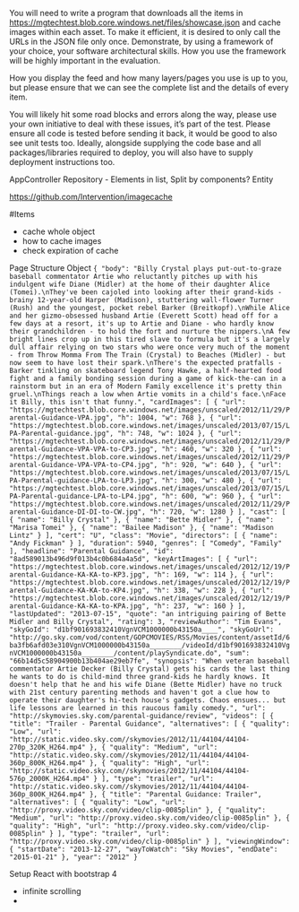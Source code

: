 You will need to write a program that downloads all the items in https://mgtechtest.blob.core.windows.net/files/showcase.json and cache images within each asset.
To make it efficient, it is desired to only call the URLs in the JSON file only once. Demonstrate, by using a framework of your choice, your software architectural skills.
How you use the framework will be highly important in the evaluation.

How you display the feed and how many layers/pages you use is up to you, but please ensure that we can see the complete list and the details of every item.

You will likely hit some road blocks and errors along the way, please use your own initiative to deal with these issues, it’s part of the test.
Please ensure all code is tested before sending it back, it would be good to also see unit tests too. Ideally, alongside supplying the code base and all
packages/libraries required to deploy, you will also have to supply deployment instructions too.


 AppController
 Repository - Elements in list, Split by components?
 Entity

 https://github.com/Intervention/imagecache


#Items
 - cache whole object
 - how to cache images
 - check expiration of cache

 Page Structure Object
 `{
    "body": "Billy Crystal plays put-out-to-graze baseball commentator Artie who reluctantly pitches up with his indulgent wife Diane (Midler) at the home of their daughter Alice (Tomei).\nThey've been cajoled into looking after their grand-kids - brainy 12-year-old Harper (Madison), stuttering wall-flower Turner (Rush) and the youngest, pocket rebel Barker (Breitkopf).\nWhile Alice and her gizmo-obsessed husband Artie (Everett Scott) head off for a few days at a resort, it's up to Artie and Diane - who hardly know their grandchildren - to hold the fort and nurture the nippers.\nA few bright lines crop up in this tired slave to formula but it's a largely dull affair relying on two stars who were once very much of the moment - from Throw Momma From The Train (Crystal) to Beaches (Midler) - but now seem to have lost their spark.\nThere's the expected pratfalls - Barker tinkling on skateboard legend Tony Hawke, a half-hearted food fight and a family bonding session during a game of kick-the-can in a rainstorm but in an era of Modern Family excellence it's pretty thin gruel.\nThings reach a low when Artie vomits in a child's face.\nFace it Billy, this isn't that funny.",
    "cardImages": [
      {
        "url": "https://mgtechtest.blob.core.windows.net/images/unscaled/2012/11/29/Parental-Guidance-VPA.jpg",
        "h": 1004,
        "w": 768
      },
      {
        "url": "https://mgtechtest.blob.core.windows.net/images/unscaled/2013/07/15/LPA-Parental-guidance.jpg",
        "h": 748,
        "w": 1024
      },
      {
        "url": "https://mgtechtest.blob.core.windows.net/images/unscaled/2012/11/29/Parental-Guidance-VPA-VPA-to-CP3.jpg",
        "h": 460,
        "w": 320
      },
      {
        "url": "https://mgtechtest.blob.core.windows.net/images/unscaled/2012/11/29/Parental-Guidance-VPA-VPA-to-CP4.jpg",
        "h": 920,
        "w": 640
      },
      {
        "url": "https://mgtechtest.blob.core.windows.net/images/unscaled/2013/07/15/LPA-Parental-guidance-LPA-to-LP3.jpg",
        "h": 300,
        "w": 480
      },
      {
        "url": "https://mgtechtest.blob.core.windows.net/images/unscaled/2013/07/15/LPA-Parental-guidance-LPA-to-LP4.jpg",
        "h": 600,
        "w": 960
      },
      {
        "url": "https://mgtechtest.blob.core.windows.net/images/unscaled/2012/11/29/Parental-Guidance-DI-DI-to-CW.jpg",
        "h": 720,
        "w": 1280
      }
    ],
    "cast": [
      {
        "name": "Billy Crystal"
      },
      {
        "name": "Bette Midler"
      },
      {
        "name": "Marisa Tomei"
      },
      {
        "name": "Bailee Madison"
      },
      {
        "name": "Madison Lintz"
      }
    ],
    "cert": "U",
    "class": "Movie",
    "directors": [
      {
        "name": "Andy Fickman"
      }
    ],
    "duration": 5940,
    "genres": [
      "Comedy",
      "Family"
    ],
    "headline": "Parental Guidance",
    "id": "8ad589013b496d9f013b4c0b684a4a5d",
    "keyArtImages": [
      {
        "url": "https://mgtechtest.blob.core.windows.net/images/unscaled/2012/12/19/Parental-Guidance-KA-KA-to-KP3.jpg",
        "h": 169,
        "w": 114
      },
      {
        "url": "https://mgtechtest.blob.core.windows.net/images/unscaled/2012/12/19/Parental-Guidance-KA-KA-to-KP4.jpg",
        "h": 338,
        "w": 228
      },
      {
        "url": "https://mgtechtest.blob.core.windows.net/images/unscaled/2012/12/19/Parental-Guidance-KA-KA-to-KPA.jpg",
        "h": 237,
        "w": 160
      }
    ],
    "lastUpdated": "2013-07-15",
    "quote": "an intriguing pairing of Bette Midler and Billy Crystal",
    "rating": 3,
    "reviewAuthor": "Tim Evans",
    "skyGoId": "d1bf901693832410VgnVCM1000000b43150a____",
    "skyGoUrl": "http://go.sky.com/vod/content/GOPCMOVIES/RSS/Movies/content/assetId/6ba3fb6afd03e310VgnVCM1000000b43150a________/videoId/d1bf901693832410VgnVCM1000000b43150a________/content/playSyndicate.do",
    "sum": "66b14d5c58904900b13b404ae29eb7fe",
    "synopsis": "When veteran baseball commentator Artie Decker (Billy Crystal) gets his cards the last thing he wants to do is child-mind three grand-kids he hardly knows. It doesn't help that he and his wife Diane (Bette Midler) have no truck with 21st century parenting methods and haven't got a clue how to operate their daughter's hi-tech house's gadgets. Chaos ensues... but life lessons are learned in this raucous family comedy.",
    "url": "http://skymovies.sky.com/parental-guidance/review",
    "videos": [
      {
        "title": "Trailer - Parental Guidance",
        "alternatives": [
          {
            "quality": "Low",
            "url": "http://static.video.sky.com//skymovies/2012/11/44104/44104-270p_320K_H264.mp4"
          },
          {
            "quality": "Medium",
            "url": "http://static.video.sky.com//skymovies/2012/11/44104/44104-360p_800K_H264.mp4"
          },
          {
            "quality": "High",
            "url": "http://static.video.sky.com//skymovies/2012/11/44104/44104-576p_2000K_H264.mp4"
          }
        ],
        "type": "trailer",
        "url": "http://static.video.sky.com//skymovies/2012/11/44104/44104-360p_800K_H264.mp4"
      },
      {
        "title": "Parental Guidance: Trailer",
        "alternatives": [
          {
            "quality": "Low",
            "url": "http://proxy.video.sky.com/video/clip-0085plin"
          },
          {
            "quality": "Medium",
            "url": "http://proxy.video.sky.com/video/clip-0085plin"
          },
          {
            "quality": "High",
            "url": "http://proxy.video.sky.com/video/clip-0085plin"
          }
        ],
        "type": "trailer",
        "url": "http://proxy.video.sky.com/video/clip-0085plin"
      }
    ],
    "viewingWindow": {
      "startDate": "2013-12-27",
      "wayToWatch": "Sky Movies",
      "endDate": "2015-01-21"
    },
    "year": "2012"
  }`

 Setup React with bootstrap 4
 - infinite scrolling
 - 





